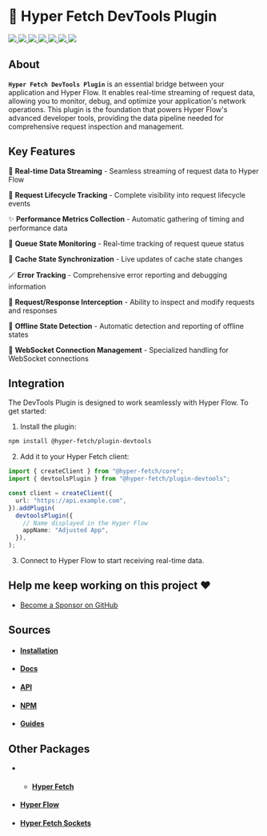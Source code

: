 # 🔧 Hyper Fetch DevTools Plugin

<p>
  <a href="https://bettertyped.com/">
    <img src="https://custom-icon-badges.demolab.com/static/v1?label=&message=BetterTyped&color=333&logo=BT" />
  </a>
  <a href="https://github.com/BetterTyped/hyper-fetch">
    <img src="https://custom-icon-badges.demolab.com/github/stars/BetterTyped/hyper-fetch?logo=star&color=118ab2" />
  </a>
  <a href="https://github.com/BetterTyped/hyper-fetch/blob/main/License.md">
    <img src="https://custom-icon-badges.demolab.com/github/license/BetterTyped/hyper-fetch?logo=law&color=yellow" />
  </a>
  <a href="https://www.npmjs.com/package/@hyper-fetch/plugin-devtools">
    <img src="https://custom-icon-badges.demolab.com/npm/v/@hyper-fetch/plugin-devtools.svg?logo=npm&color=e76f51" />
  </a>
  <a href="https://api.codeclimate.com/v1/badges/eade9435e75ecea0c004/test_coverage">
    <img src="https://api.codeclimate.com/v1/badges/eade9435e75ecea0c004/test_coverage" />
  </a>
  <a href="https://github.com/BetterTyped/hyper-fetch">
    <img src="https://custom-icon-badges.demolab.com/badge/typescript-%23007ACC.svg?logo=typescript&logoColor=white" />
  </a>
  <a href="https://www.npmjs.com/package/@hyper-fetch/plugin-devtools">
    <img src="https://custom-icon-badges.demolab.com/bundlephobia/minzip/@hyper-fetch/plugin-devtools?color=64BC4B&logo=package" />
  </a>
</p>

## About

**`Hyper Fetch DevTools Plugin`** is an essential bridge between your application and Hyper Flow. It enables real-time
streaming of request data, allowing you to monitor, debug, and optimize your application's network operations. This
plugin is the foundation that powers Hyper Flow's advanced developer tools, providing the data pipeline needed for
comprehensive request inspection and management.

## Key Features

🔮 **Real-time Data Streaming** - Seamless streaming of request data to Hyper Flow

🎯 **Request Lifecycle Tracking** - Complete visibility into request lifecycle events

✨ **Performance Metrics Collection** - Automatic gathering of timing and performance data

🚀 **Queue State Monitoring** - Real-time tracking of request queue status

💎 **Cache State Synchronization** - Live updates of cache state changes

🪄 **Error Tracking** - Comprehensive error reporting and debugging information

🎊 **Request/Response Interception** - Ability to inspect and modify requests and responses

🔋 **Offline State Detection** - Automatic detection and reporting of offline states

📡 **WebSocket Connection Management** - Specialized handling for WebSocket connections

## Integration

The DevTools Plugin is designed to work seamlessly with Hyper Flow. To get started:

1. Install the plugin:

```bash
npm install @hyper-fetch/plugin-devtools
```

2. Add it to your Hyper Fetch client:

```typescript
import { createClient } from "@hyper-fetch/core";
import { devtoolsPlugin } from "@hyper-fetch/plugin-devtools";

const client = createClient({
  url: "https://api.example.com",
}).addPlugin(
  devtoolsPlugin({
    // Name displayed in the Hyper Flow
    appName: "Adjusted App",
  }),
);
```

3. Connect to Hyper Flow to start receiving real-time data.

## Help me keep working on this project ❤️

- [Become a Sponsor on GitHub](https://github.com/sponsors/prc5)

## Sources

- #### [Installation](https://hyperfetch.bettertyped.com/docs/documentation/getting-started/installation)
- #### [Docs](https://hyperfetch.bettertyped.com/docs/plugin-devtools/overview)
- #### [API](https://hyperfetch.bettertyped.com/api/)
- #### [NPM](https://www.npmjs.com/package/@hyper-fetch/plugin-devtools)
- #### [Guides](https://hyperfetch.bettertyped.com/guides/plugin-devtools/getting-started)

## Other Packages

- - #### [Hyper Fetch](https://github.com/BetterTyped/hyper-fetch/tree/main/packages/core)
- #### [Hyper Flow](https://github.com/BetterTyped/hyper-fetch/tree/main/packages/flow)
- #### [Hyper Fetch Sockets](https://github.com/BetterTyped/hyper-fetch/tree/main/packages/sockets)
